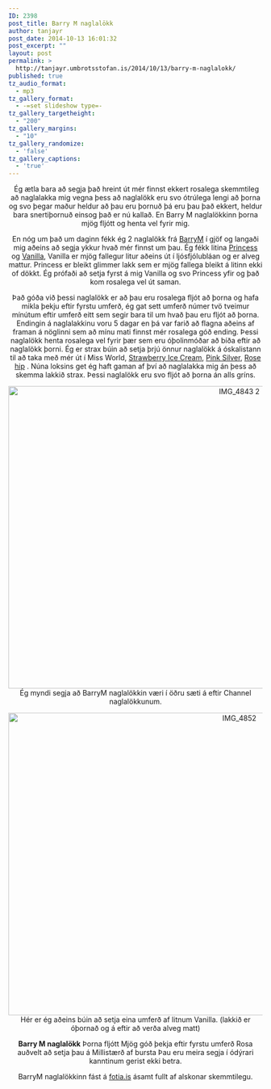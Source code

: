 ```yaml
---
ID: 2398
post_title: Barry M naglalökk
author: tanjayr
post_date: 2014-10-13 16:01:32
post_excerpt: ""
layout: post
permalink: >
  http://tanjayr.umbrotsstofan.is/2014/10/13/barry-m-naglalokk/
published: true
tz_audio_format:
  - mp3
tz_gallery_format:
  - -=set slideshow type=-
tz_gallery_targetheight:
  - "200"
tz_gallery_margins:
  - "10"
tz_gallery_randomize:
  - 'false'
tz_gallery_captions:
  - 'true'
---
```

<p style="text-align: center;"> Ég ætla bara að segja það hreint út mér finnst ekkert rosalega skemmtileg að naglalakka mig vegna þess að naglalökk eru svo ótrúlega lengi að þorna og svo þegar maður heldur að þau eru þornuð þá eru þau það ekkert, heldur bara snertiþornuð einsog það er nú kallað. En Barry M naglalökkinn þorna mjög fljótt og henta vel fyrir mig.</p>
<p style="text-align: center;">En nóg um það um daginn fékk ég 2 naglalökk frá <a href="www.fotia.is" target="_blank">BarryM</a> í gjöf og langaði mig aðeins að segja ykkur hvað mér finnst um þau. Ég fékk litina <a title="Princess" href="http://www.fotia.is/products/tnp-5-pink-princess" target="_blank">Princess</a> og <a title="Vanilla" href="http://www.fotia.is/products/mnp-4-vanilla" target="_blank">Vanilla</a>, Vanilla er mjög fallegur litur aðeins út í ljósfjólubláan og er alveg mattur. Princess er bleikt glimmer lakk sem er mjög fallega bleikt á litinn ekki of dökkt.
Ég prófaði að setja fyrst á mig Vanilla og svo Princess yfir og það kom rosalega vel út saman.</p>
<p style="text-align: center;">Það góða við þessi naglalökk er að þau eru rosalega fljót að þorna og hafa mikla þekju eftir fyrstu umferð, ég gat sett umferð númer tvö tveimur mínútum eftir umferð eitt sem segir bara til um hvað þau eru fljót að þorna. Endingin á naglalakkinu voru 5 dagar en þá var farið að flagna aðeins af framan á nöglinni sem að mínu mati finnst mér rosalega góð ending. Þessi naglalökk henta rosalega vel fyrir þær sem eru óþolinmóðar að bíða eftir að naglalökk þorni. Ég er strax búin að setja þrjú önnur naglalökk á óskalistann til að taka með mér út í Miss World, <a title="Strawberry ice cream" href="http://www.fotia.is/products/np-309-strawberry-ice-cream" target="_blank">Strawberry Ice Cream</a>, <a title="Pink silver" href="http://www.fotia.is/products/np-337" target="_blank">Pink Silver</a>, <a title="Rose hip" href="http://www.fotia.is/products/gnp-20" target="_blank">Rose hip</a> . Núna loksins get ég haft gaman af því að naglalakka mig án þess að skemma lakkið strax. Þessi naglalökk eru svo fljót að þorna án alls gríns.</p>
<p style="text-align: center;"><img class="aligncenter size-large wp-image-2400" src="http://www.tanjayr.com/wp-content/uploads/2014/10/IMG_4843-2-1024x682.jpg" alt="IMG_4843 2" width="900" height="599" />Ég myndi segja að BarryM naglalökkin væri í öðru sæti á eftir Channel naglalökkunum.</p>
<p style="text-align: center;"><img class="aligncenter size-large wp-image-2401" src="http://www.tanjayr.com/wp-content/uploads/2014/10/IMG_4852-1024x682.jpg" alt="IMG_4852" width="900" height="599" />Hér er ég aðeins búin að setja eina umferð af litnum Vanilla. (lakkið er óþornað og á eftir að verða alveg matt)</p>
<p style="text-align: center;"><strong>Barry M naglalökk</strong>
Þorna fljótt
Mjög góð þekja eftir fyrstu umferð
Rosa auðvelt að setja þau á
Millistærð af bursta
Þau eru meira segja í ódýrari kanntinum gerist ekki betra.</p>
<p style="text-align: center;">BarryM naglalökkinn fást á <a title="fotia.is" href="http://www.fotia.is" target="_blank">fotia.is</a> ásamt fullt af alskonar skemmtilegu.</p>
<p style="text-align: center;"></p>